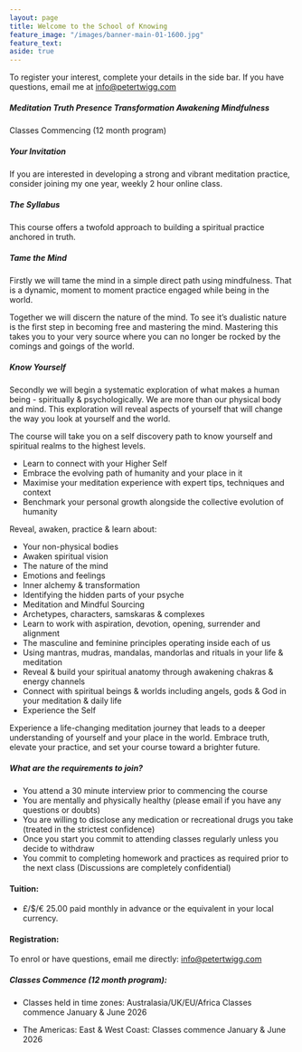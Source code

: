 ```yaml
---
layout: page
title: Welcome to the School of Knowing 
feature_image: "/images/banner-main-01-1600.jpg"
feature_text: 
aside: true 
---
```


To register your interest, complete your details in the side bar. If you have questions, email me at [info@petertwigg.com](info@petertwigg.com) 

##### Meditation Truth Presence Transformation Awakening Mindfulness 

Classes Commencing (12 month program) 

##### Your Invitation

If you are interested in developing a strong and vibrant meditation practice, consider joining my one year, weekly 2 hour online class.

##### The Syllabus

This course offers a twofold approach to building a spiritual practice anchored in truth. 

##### Tame the Mind

Firstly we will tame the mind in a simple direct path using mindfulness. That is a dynamic, moment to moment practice engaged while being in the world. 

Together we will discern the nature of the mind. To see it’s dualistic nature is the first step in becoming free and mastering the mind. Mastering this takes you to your very source where you can no longer be rocked by the comings and goings of the world. 

##### Know Yourself

Secondly we will begin a systematic exploration of what makes a human being - spiritually & psychologically. We are more than our physical body and mind. This exploration will reveal aspects of yourself that will change the way you look at yourself and the world. 

The course will take you on a self discovery path to know yourself and spiritual realms to the highest levels.

* Learn to connect with your Higher Self
* Embrace the evolving path of humanity and your place in it
* Maximise your meditation experience with expert tips, techniques and context
* Benchmark your personal growth alongside the collective evolution of humanity

Reveal, awaken, practice & learn about:

* Your non-physical bodies
* Awaken spiritual vision
* The nature of the mind
* Emotions and feelings
* Inner alchemy & transformation
* Identifying the hidden parts of your psyche
* Meditation and Mindful Sourcing
* Archetypes, characters, samskaras & complexes
* Learn to work with aspiration, devotion, opening, surrender and alignment
* The masculine and feminine principles operating inside each of us
* Using mantras, mudras, mandalas, mandorlas and rituals in your life & meditation
* Reveal & build your spiritual anatomy through awakening chakras & energy channels
* Connect with spiritual beings & worlds including angels, gods & God in your meditation & daily life
* Experience the Self

Experience a life-changing meditation journey that leads to a deeper understanding of yourself and your place in the world. Embrace truth, elevate your practice, and set your course toward a brighter future.

##### What are the requirements to join?

* You attend a 30 minute interview prior to commencing the course
* You are mentally and physically healthy (please email if you have any questions or doubts)
* You are willing to disclose any medication or recreational drugs you take (treated in the strictest confidence)
* Once you start you commit to attending classes regularly unless you decide to withdraw
* You commit to completing homework and practices as required prior to the next class (Discussions are completely confidential)

#### Tuition: 

* £/$/€ 25.00 paid monthly in advance or the equivalent in your local currency.

#### Registration: 

To enrol or have questions, email me directly: 
[info@petertwigg.com](info@petertwigg.com) 

##### Classes Commence (12 month program): 

* Classes held in time zones: Australasia/UK/EU/Africa Classes commence January & June 2026 

* The Americas: East & West Coast: Classes commence January & June 2026
